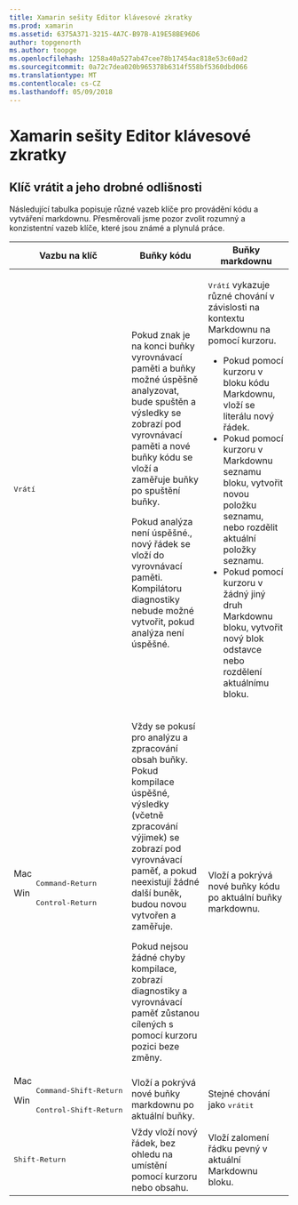 ```yaml
---
title: Xamarin sešity Editor klávesové zkratky
ms.prod: xamarin
ms.assetid: 6375A371-3215-4A7C-B97B-A19E58BE96D6
author: topgenorth
ms.author: toopge
ms.openlocfilehash: 1258a40a527ab47cee78b17454ac818e53c60ad2
ms.sourcegitcommit: 0a72c7dea020b965378b6314f558bf5360dbd066
ms.translationtype: MT
ms.contentlocale: cs-CZ
ms.lasthandoff: 05/09/2018
---
```

# <a name="xamarin-workbooks-editor-keyboard-shortcuts"></a>Xamarin sešity Editor klávesové zkratky

## <a name="the-return-key-and-its-nuances"></a>Klíč vrátit a jeho drobné odlišnosti

Následující tabulka popisuje různé vazeb klíče pro provádění kódu a vytváření markdownu. Přesměrovali jsme pozor zvolit rozumný a konzistentní vazeb klíče, které jsou známé a plynulá práce.

|Vazbu na klíč|Buňky kódu|Buňky markdownu|
|--- |--- |--- |
|<kbd>Vrátí</kbd>|<p>Pokud znak je na konci buňky vyrovnávací paměti a buňky možné úspěšně analyzovat, bude spuštěn a výsledky se zobrazí pod vyrovnávací paměti a nové buňky kódu se vloží a zaměřuje buňky po spuštění buňky.</p><p>Pokud analýza není úspěšné., nový řádek se vloží do vyrovnávací paměti. Kompilátoru diagnostiky nebude možné vytvořit, pokud analýza není úspěšné.</p>|<p><kbd>Vrátí</kbd> vykazuje různé chování v závislosti na kontextu Markdownu na pomocí kurzoru.</p><ul><li>Pokud pomocí kurzoru v bloku kódu Markdownu, vloží se literálu nový řádek.</li><li>Pokud pomocí kurzoru v Markdownu seznamu bloku, vytvořit novou položku seznamu, nebo rozdělit aktuální položky seznamu.</li><li>Pokud pomocí kurzoru v žádný jiný druh Markdownu bloku, vytvořit nový blok odstavce nebo rozdělení aktuálnímu bloku.</li></ul>|
|<dl><dt>Mac</dt><dd><kbd>Command‑Return</kbd></dd><dt>Win</dt><dd><kbd>Control‑Return</kbd></dd></dl>|<p>Vždy se pokusí pro analýzu a zpracování obsah buňky. Pokud kompilace úspěšné, výsledky (včetně zpracování výjimek) se zobrazí pod vyrovnávací paměť, a pokud neexistují žádné další buněk, budou novou vytvořen a zaměřuje.</p><p>Pokud nejsou žádné chyby kompilace, zobrazí diagnostiky a vyrovnávací paměť zůstanou cílených s pomocí kurzoru pozici beze změny.</p>|Vloží a pokrývá nové buňky kódu po aktuální buňky markdownu.|
|<dl><dt>Mac</dt><dd><kbd>Command‑Shift‑Return</kbd><dd><dt>Win</dt><dd><kbd>Control‑Shift‑Return</kbd></dd></dl>|Vloží a pokrývá nové buňky markdownu po aktuální buňky.|Stejné chování jako <kbd>vrátit</kbd>|
|<kbd>Shift‑Return</kbd>|Vždy vloží nový řádek, bez ohledu na umístění pomocí kurzoru nebo obsahu.|Vloží zalomení řádku pevný v aktuální Markdownu bloku.|
